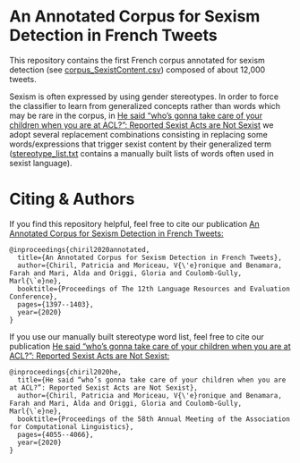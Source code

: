 # An Annotated Corpus for Sexism Detection in French Tweets
This repository contains the first French corpus annotated for sexism detection (see [corpus_SexistContent.csv](https://github.com/patriChiril/An-Annotated-Corpus-for-Sexism-Detection-in-French-Tweets/blob/master/corpus_SexistContent.csv)) composed of about 12,000 tweets.

Sexism is often expressed by using gender stereotypes. In order to force the classifier to learn from generalized concepts rather than words which may be rare in the corpus, in [He said “who’s gonna take care of your children when you are at ACL?”: Reported Sexist Acts are Not Sexist](https://www.aclweb.org/anthology/2020.acl-main.373/) we adopt several replacement combinations consisting in replacing some words/expressions that trigger sexist content by their generalized term ([stereotype_list.txt](https://github.com/patriChiril/An-Annotated-Corpus-for-Sexism-Detection-in-French-Tweets/blob/master/stereotype_list.txt) contains a manually built lists of words often used in sexist language).



# Citing & Authors
If you find this repository helpful, feel free to cite our publication [An Annotated Corpus for Sexism Detection in French Tweets:](https://www.aclweb.org/anthology/2020.lrec-1.175/)

```
@inproceedings{chiril2020annotated,
  title={An Annotated Corpus for Sexism Detection in French Tweets},
  author={Chiril, Patricia and Moriceau, V{\'e}ronique and Benamara, Farah and Mari, Alda and Origgi, Gloria and Coulomb-Gully, Marl{\`e}ne},
  booktitle={Proceedings of The 12th Language Resources and Evaluation Conference},
  pages={1397--1403},
  year={2020}
}
```

If you use our manually built stereotype word list, feel free to cite our publication [He said “who’s gonna take care of your children when you are at ACL?”: Reported Sexist Acts are Not Sexist:](https://www.aclweb.org/anthology/2020.acl-main.373/)

```
@inproceedings{chiril2020he,
  title={He said “who’s gonna take care of your children when you are at ACL?”: Reported Sexist Acts are Not Sexist},
  author={Chiril, Patricia and Moriceau, V{\'e}ronique and Benamara, Farah and Mari, Alda and Origgi, Gloria and Coulomb-Gully, Marl{\`e}ne},
  booktitle={Proceedings of the 58th Annual Meeting of the Association for Computational Linguistics},
  pages={4055--4066},
  year={2020}
}
```



